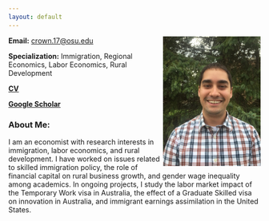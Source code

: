 ```yaml
---
layout: default
---
```

<img src = "IMG_7383.JPG" align="right" height = "260" > 






**Email:** crown.17@osu.edu 

**Specialization:** Immigration, Regional Economics, Labor Economics, Rural Development


**[CV](Crown_CV_2019.pdf)**


**[Google Scholar](https://scholar.google.com/citations?user=BmpRN8sAAAAJ&hl=en)**




### About Me:
I am an economist with research interests in immigration, labor economics, and rural development. I have worked on issues related to skilled immigration policy, the role of financial capital on rural business growth, and gender wage inequality among academics. In ongoing projects, I study the labor market impact of the Temporary Work visa in Australia, the effect of a Graduate Skilled visa on innovation in Australia, and immigrant earnings assimilation in the United States.
